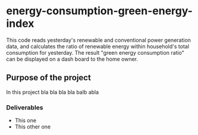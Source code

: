 # energy-consumption-green-energy-index
This code reads yesterday's renewable and conventional power generation data, and calculates the ratio of renewable energy within household's total consumption for yesterday. The result "green energy consumption ratio" can be displayed on a dash board to the home owner. 

## Purpose of the project
In this project bla bla bla bla balb  abla

### Deliverables
* This one
* This other one
